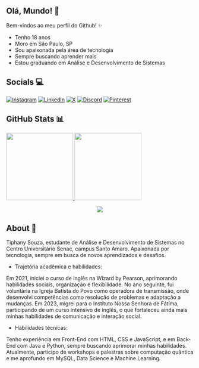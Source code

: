 ## Olá, Mundo! 👀 


Bem-vindos ao meu perfil do Github! ✨

- Tenho 18 anos
- Moro em São Paulo, SP
- Sou apaixonada pela área de tecnologia
- Sempre buscando aprender mais
- Estou graduando em Análise e Desenvolvimento de Sistemas


## Socials 💻
[![Instagram](https://img.shields.io/badge/Instagram-%23E4405F.svg?logo=Instagram&logoColor=white)](https://www.instagram.com/__158575/) [![LinkedIn](https://img.shields.io/badge/LinkedIn-%230077B5.svg?logo=linkedin&logoColor=white)](https://www.linkedin.com/in/tiphany-souza-vieira-4b94841b6/) [![X](https://img.shields.io/badge/X-black.svg?logo=X&logoColor=white)](https://x.com/@__jsnx) [![Discord](https://img.shields.io/badge/Discord-%237289DA.svg?logo=discord&logoColor=white)](https://discord.gg/tiphy) [![Pinterest](https://img.shields.io/badge/Pinterest-%23E60023.svg?logo=Pinterest&logoColor=white)](https://pinterest.com/arroz_docer) 


## GitHub Stats 📊
 <div aling="center">
<a href="https://github.com/tiphy">
<img loading="lazy" height="180em" src="https://github-readme-stats.vercel.app/api/top-langs/?username=tiphy&layout=compact&langs_count=7&theme=tokyonight&hide_border=true&locale=pt-br"/>
<img loading="lazy" height="180em" src="https://github-readme-stats.vercel.app/api?username=tiphy&show_icons=true&theme=tokyonight&hide_border=true&locale=pt-br&include_all_commits=true&count_private=true"/>
</div>



<p align="center">
  <a href="https://skillicons.dev">
    <img src="https://skillicons.dev/icons?i=html,css,js,python,java,mysql,figma,windows,vscode" />
  </a>
</p>


## About 🌱
Tiphany Souza, estudante de Análise e Desenvolvimento de Sistemas no Centro Universitário Senac, campus Santo Amaro. Apaixonada por tecnologia, sempre em busca de novos aprendizados e desafios. 

- Trajetória acadêmica e habilidades:
  
Em 2021, iniciei o curso de inglês na Wizard by Pearson, aprimorando habilidades sociais, organização e flexibilidade. No ano seguinte, fui voluntária na Igreja Batista do Povo como operadora de transmissão, onde desenvolvi competências como resolução de problemas e adaptação a mudanças. Em 2023, migrei para o Instituto Nossa Senhora de Fátima, participando de um curso intensivo de inglês, o que fortaleceu ainda mais minhas habilidades de comunicação e interação social.

- Habilidades técnicas:
  
Tenho experiência em Front-End com HTML, CSS e JavaScript, e em Back-End com Java e Python, sempre buscando aprimorar minhas habilidades. Atualmente, participo de workshops e palestras sobre computação quântica e me aprofundo em MySQL, Data Science e Machine Learning.



